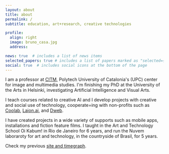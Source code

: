 ```yaml
---
layout: about
title: about
permalink: /
subtitle: education, art+research, creative technologies

profile:
  align: right
  image: bruno_casa.jpg
  address:

news: true  # includes a list of news items
selected_papers: true # includes a list of papers marked as "selected={true}"
social: true  # includes social icons at the bottom of the page
---
```


I am a professor at <a href="https://citm.upc.edu">CITM</a>, Polytech University of Catalonia's (UPC) center for image and multimedia studies. I'm finishing my PhD at the University of the Arts in Helsinki, investigating Artificial Intelligence and Visual Arts.

I teach courses related to creative AI and I develop projects with creative and social use of technology, cooperate=ing with non-profits such as <a href="https://coolab.org">Coolab</a>, <a href="https://laion.ai/">Laion.ai</a>, and <a href="https://getdweb.net">Dweb</a>.

I have created projects in a wide variety of supports such as mobile apps, installations and fiction feature films. I taught
in the Art and Technology School Oi Kabum! in Rio de Janeiro for 6 years, and run the Nuvem laboraroty for art and technology, in the countryside of Brasil, for 5 years.

Check my previous <a href="https://brunovianna.net/">site and timegraph</a>.
